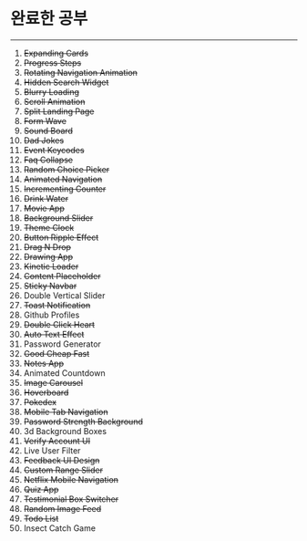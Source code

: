 # 완료한 공부

---

1. ~~Expanding Cards~~
2. ~~Progress Steps~~
3. ~~Rotating Navigation Animation~~
4. ~~Hidden Search Widget~~
5. ~~Blurry Loading~~
6. ~~Scroll Animation~~
7. ~~Split Landing Page~~
8. ~~Form Wave~~
9. ~~Sound Board~~
10. ~~Dad Jokes~~
11. ~~Event Keycodes~~
12. ~~Faq Collapse~~
13. ~~Random Choice Picker~~
14. ~~Animated Navigation~~
15. ~~Incrementing Counter~~
16. ~~Drink Water~~
17. ~~Movie App~~
18. ~~Background Slider~~
19. ~~Theme Clock~~
20. ~~Button Ripple Effect~~
21. ~~Drag N Drop~~
22. ~~Drawing App~~
23. ~~Kinetic Loader~~
24. ~~Content Placeholder~~
25. ~~Sticky Navbar~~
26. Double Vertical Slider
27. ~~Toast Notification~~
28. Github Profiles
29. ~~Double Click Heart~~
30. ~~Auto Text Effect~~
31. Password Generator
32. ~~Good Cheap Fast~~
33. ~~Notes App~~
34. Animated Countdown
35. ~~Image Carousel~~
36. ~~Hoverboard~~
37. ~~Pokedex~~
38. ~~Mobile Tab Navigation~~
39. ~~Password Strength Background~~
40. 3d Background Boxes
41. ~~Verify Account UI~~
42. Live User Filter
43. ~~Feedback UI Design~~
44. ~~Custom Range Slider~~
45. ~~Netflix Mobile Navigation~~
46. ~~Quiz App~~
47. ~~Testimonial Box Switcher~~
48. ~~Random Image Feed~~
49. ~~Todo List~~
50. Insect Catch Game